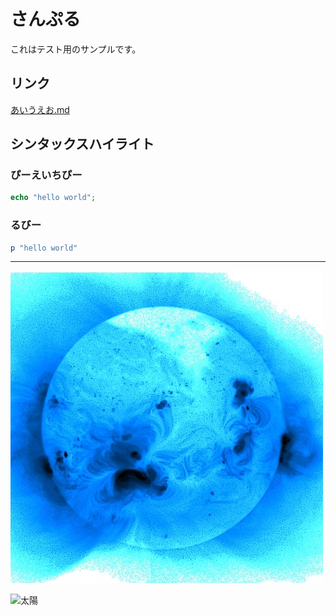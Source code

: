 # さんぷる

これはテスト用のサンプルです。

## リンク

[あいうえお.md](あいうえお.md)

## シンタックスハイライト

### ぴーえいちぴー

```php
echo "hello world";
```

### るびー

```ruby
p "hello world"
```

----

![おれおれ](おれおれ.jpg)

![太陽](https://ngyuki.jp/img/red.png)
